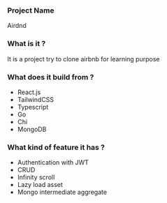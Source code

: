 ### Project Name

Airdnd

### What is it ?
It is a project try to clone airbnb for learning purpose


### What does it build from ?
- React.js
- TailwindCSS
- Typescript
- Go
- Chi
- MongoDB

### What kind of feature it has ?
- Authentication with JWT
- CRUD
- Infinity scroll
- Lazy load asset
- Mongo intermediate aggregate
